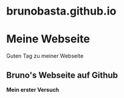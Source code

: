 # brunobasta.github.io
# Meine Webseite
Guten Tag zu meiner Webseite
## Bruno's Webseite auf Github
**Mein erster Versuch**
